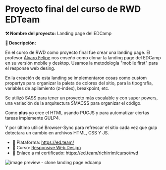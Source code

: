# Proyecto final del curso de RWD EDTeam

**⚒️ Nombre del proyecto:** Landing page del EDCamp

**📝 Descripción:**

En el curso de RWD como proyecto final fue crear una landing page. El profesor [Álvaro Felipe](https://www.instagram.com/alvarofelipechavez/) nos enseñó como clonar la landing page del EDCamp en su versión mobile y desktop.  Usamos la metodología "mobile first" para el response web desing.

En la creación de esta landing se implementaron cosas como custom propertys para organizar la paleta de colores del sitio, para la tipografia, variables de apilamiento (z-index), breakpoint, etc.

Se utilizó SASS para tener un proyecto más escalable y con super powers, una variación de la arquitectura SMACSS para organizar el código.

Como **plus** yo cree el HTML usando PUGJS y para automatizar ciertas tareas implemente GULP4.

Y por último utilicé Browser-Sync para refrescar el sitio cada vez que gulp detectara un cambio en archivos HTML, CSS Y JS.



- 🔗 Plataforma: https://ed.team/
- 🔗 Curso: [Responsive Web Design](https://ed.team/cursos/rwd)
- 🔗 Enlace a mi certificado: https://ed.team/richirrim/curso/rwd

![image preview - clone landing page edcamp](https://repository-images.githubusercontent.com/255183742/9c4d9f00-985b-11ea-9f25-3e7f7187add9)
